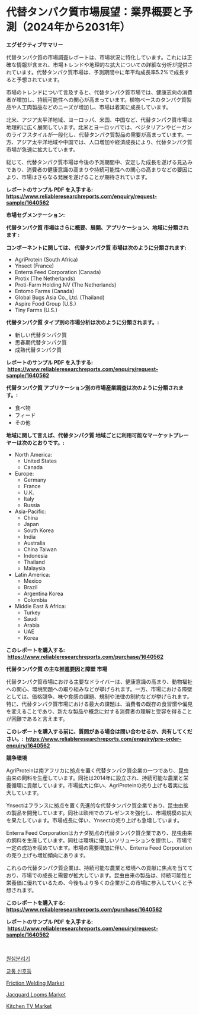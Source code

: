 <p><h1>代替タンパク質市場展望：業界概要と予測（2024年から2031年）</h1></p><p><strong>エグゼクティブサマリー</strong></p>
<p><p>代替タンパク質の市場調査レポートは、市場状況に特化しています。これには正確な情報が含まれ、市場トレンドや地理的な拡大についての詳細な分析が提供されています。代替タンパク質市場は、予測期間中に年平均成長率5.2%で成長すると予想されています。</p><p>市場のトレンドについて言及すると、代替タンパク質市場では、健康志向の消費者が増加し、持続可能性への関心が高まっています。植物ベースのタンパク質製品や人工肉製品などのニーズが増加し、市場は着実に成長しています。</p><p>北米、アジア太平洋地域、ヨーロッパ、米国、中国など、代替タンパク質市場は地理的に広く展開しています。北米とヨーロッパでは、ベジタリアンやビーガンのライフスタイルが一般化し、代替タンパク質製品の需要が高まっています。一方、アジア太平洋地域や中国では、人口増加や経済成長により、代替タンパク質市場が急速に拡大しています。</p><p>総じて、代替タンパク質市場は今後の予測期間中、安定した成長を遂げる見込みであり、消費者の健康意識の高まりや持続可能性への関心の高まりなどの要因により、市場はさらなる発展を遂げることが期待されています。</p></p>
<p><strong>レポートのサンプル PDF を入手する: <a href="https://www.reliableresearchreports.com/enquiry/request-sample/1640562">https://www.reliableresearchreports.com/enquiry/request-sample/1640562</a></strong></p>
<p><strong>市場セグメンテーション:</strong></p>
<p><strong> 代替タンパク質 市場はさらに概要、展開、アプリケーション、地域に分類されます :</strong></p>
<p><strong>コンポーネントに関しては、 代替タンパク質 市場は次のように分類されます: &nbsp;</strong></p>
<p><ul><li>AgriProtein (South Africa)</li><li>Ynsect (France)</li><li>Enterra Feed Corporation (Canada)</li><li>Protix (The Netherlands)</li><li>Proti-Farm Holding NV (The Netherlands)</li><li>Entomo Farms (Canada)</li><li>Global Bugs Asia Co., Ltd. (Thailand)</li><li>Aspire Food Group (U.S.)</li><li>Tiny Farms (U.S.)</li></ul></p>
<p><strong> 代替タンパク質 タイプ別の市場分析は次のように分類されます。:</strong></p>
<p><ul><li>新しい代替タンパク質</li><li>思春期代替タンパク質</li><li>成熟代替タンパク質</li></ul></p>
<p><strong>レポートのサンプル PDF を入手する: &nbsp;<a href="https://www.reliableresearchreports.com/enquiry/request-sample/1640562">https://www.reliableresearchreports.com/enquiry/request-sample/1640562</a></strong></p>
<p><strong> 代替タンパク質 アプリケーション別の市場産業調査は次のように分類されます。:</strong></p>
<p><ul><li>食べ物</li><li>フィード</li><li>その他</li></ul></p>
<p><strong>地域に関して言えば、代替タンパク質 地域ごとに利用可能なマーケットプレーヤーは次のとおりです。:</strong></p>
<p><ul>
    <li>
        North America:
        <ul>
            <li>United States</li>
            <li>Canada</li>
        </ul>
    </li>
    <li>
        Europe:
        <ul>
            <li>Germany</li>
            <li>France</li>
            <li>U.K.</li>
            <li>Italy</li>
            <li>Russia</li>
        </ul>
    </li>
    <li>
        Asia-Pacific:
        <ul>
            <li>China</li>
            <li>Japan</li>
            <li>South Korea</li>
            <li>India</li>
            <li>Australia</li>
            <li>China Taiwan</li>
            <li>Indonesia</li>
            <li>Thailand</li>
            <li>Malaysia</li>
        </ul>
    </li>
    <li>
        Latin America:
        <ul>
            <li>Mexico</li>
            <li>Brazil</li>
            <li>Argentina Korea</li>
            <li>Colombia</li>
        </ul>
    </li>
    <li>
        Middle East & Africa:
        <ul>
            <li>Turkey</li>
            <li>Saudi</li>
            <li>Arabia</li>
            <li>UAE</li>
            <li>Korea</li>
        </ul>
    </li>
    </ul></p>
<p><strong>このレポートを購入する: &nbsp;<a href="https://www.reliableresearchreports.com/purchase/1640562">https://www.reliableresearchreports.com/purchase/1640562</a></strong></p>
<p><strong>代替タンパク質 の主な推進要因と障壁 市場</strong></p>
<p><p>代替タンパク質市場における主要なドライバーは、健康意識の高まり、動物福祉への関心、環境問題への取り組みなどが挙げられます。一方、市場における障壁としては、価格競争、味や食感の課題、規制や法律の制約などが挙げられます。特に、代替タンパク質市場における最大の課題は、消費者の既存の食習慣や偏見を変えることであり、新たな製品や概念に対する消費者の理解と受容を得ることが困難であると言えます。</p></p>
<p><strong>このレポートを購入する前に、質問がある場合は問い合わせるか、共有してください。:&nbsp; <a href="https://www.reliableresearchreports.com/enquiry/pre-order-enquiry/1640562">https://www.reliableresearchreports.com/enquiry/pre-order-enquiry/1640562</a></strong></p>
<p><strong>競争環境</strong></p>
<p><p>AgriProteinは南アフリカに拠点を置く代替タンパク質企業の一つであり、昆虫由来の飼料を生産しています。同社は2014年に設立され、持続可能な農業と栄養循環に貢献しています。市場拡大に伴い、AgriProteinの売り上げも着実に拡大しています。</p><p>Ynsectはフランスに拠点を置く先進的な代替タンパク質企業であり、昆虫由来の製品を開発しています。同社は欧州でのプレゼンスを強化し、市場規模の拡大を果たしています。市場成長に伴い、Ynsectの売り上げも急増しています。</p><p>Enterra Feed Corporationはカナダ拠点の代替タンパク質企業であり、昆虫由来の飼料を生産しています。同社は環境に優しいソリューションを提供し、市場で一定の成功を収めています。市場の需要増加に伴い、Enterra Feed Corporationの売り上げも増加傾向にあります。</p><p>これらの代替タンパク質企業は、持続可能な農業と環境への貢献に焦点を当てており、市場での成長と需要が拡大しています。昆虫由来の製品は、持続可能性と栄養価に優れているため、今後もより多くの企業がこの市場に参入していくと予想されます。</p></p>
<p><strong>このレポートを購入する: &nbsp; <a href="https://www.reliableresearchreports.com/purchase/1640562">https://www.reliableresearchreports.com/purchase/1640562</a></strong></p>
<p><strong>レポートのサンプル PDF を入手する: &nbsp;<a href="https://www.reliableresearchreports.com/enquiry/request-sample/1640562">https://www.reliableresearchreports.com/enquiry/request-sample/1640562</a></strong><strong></strong></p>
<p>&nbsp;</p>
<p><p><a href="https://github.com/WilburKihn5676/Market-Research-Report-List-1/blob/main/61541259053.md">원심분리기</a></p><p><a href="https://github.com/wallacBahrtyinger567686/Market-Research-Report-List-1/blob/main/55558209054.md">교통 신호등</a></p><p><a href="https://view.publitas.com/reportprime-1/global-friction-welding-market-size-and-market-trends-insights-and-projections-from-2024-to-2031/">Friction Welding Market</a></p><p><a href="https://github.com/changoleonlaverguenzanoexiste/Market-Research-Report-List-2/blob/main/jacquard-looms-market.md">Jacquard Looms Market</a></p><p><a href="https://github.com/tamvrosiya/Market-Research-Report-List-3/blob/main/kitchen-tv-market.md">Kitchen TV Market</a></p></p>